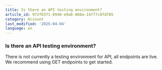 ```yaml
---
title: Is there an API testing environment?
article_id: 972f0371-8940-e9a6-880a-14777c8fd785
category: Account
last_modified: '2025-04-04'
language: en
---
```


### Is there an API testing environment? 
There is not currently a testing environment for API, all endpoints are live. We recommend using GET endpoints to get started. 